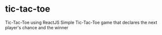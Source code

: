 # tic-tac-toe
 Tic-Tac-Toe using ReactJS 
  Simple Tic-Tac-Toe game that declares the next player's chance and the winner
